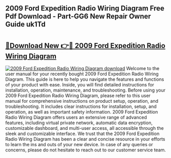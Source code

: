 ## 2009 Ford Expedition Radio Wiring Diagram Free Pdf Download - Part-GG6 New Repair Owner Guide uk1Td

# <h2><a href="http://dfurz9.blite.top/?on=2009+Ford+Expedition+Radio+Wiring+Diagram">🔗Download New 👉🔴 2009 Ford Expedition Radio Wiring Diagram</a></h2>

[![2009 Ford Expedition Radio Wiring Diagram download](https://i.imgur.com/lujVjoI.png)](http://dfurz9.blite.top/?on=2009+Ford+Expedition+Radio+Wiring+Diagram)
Welcome to the user manual for your recently bought 2009 Ford Expedition Radio Wiring Diagram. This guide is here to help you navigate the features and functions of your product with ease. Inside, you will find detailed instructions for installation, operation, maintenance, and troubleshooting. Before using your 2009 Ford Expedition Radio Wiring Diagram, please refer to this user manual for comprehensive instructions on product setup, operation, and troubleshooting. It includes clear instructions for installation, setup, and operation, as well as important safety information. 2009 Ford Expedition Radio Wiring Diagram offers users an extensive range of advanced features, including virtual private network, automatic data encryption, customizable dashboard, and multi-user access, all accessible through the sleek and customizable interface. We trust that the 2009 Ford Expedition Radio Wiring Diagram has been a clear and concise resource in your efforts to learn the ins and outs of your new device. In case of any queries or concerns, please do not hesitate to reach out to our customer service team.
